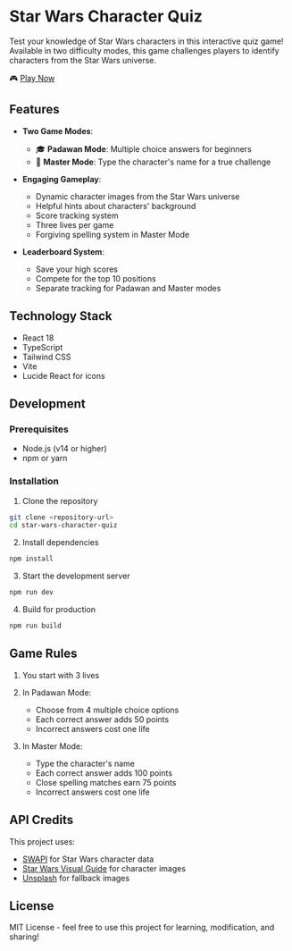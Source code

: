 # Star Wars Character Quiz

Test your knowledge of Star Wars characters in this interactive quiz game! Available in two difficulty modes, this game challenges players to identify characters from the Star Wars universe.

🎮 [Play Now](https://youthinkyouiknowstarwars.netlify.app)

## Features

- **Two Game Modes**:
  - 🎓 **Padawan Mode**: Multiple choice answers for beginners
  - 👑 **Master Mode**: Type the character's name for a true challenge

- **Engaging Gameplay**:
  - Dynamic character images from the Star Wars universe
  - Helpful hints about characters' background
  - Score tracking system
  - Three lives per game
  - Forgiving spelling system in Master Mode

- **Leaderboard System**:
  - Save your high scores
  - Compete for the top 10 positions
  - Separate tracking for Padawan and Master modes

## Technology Stack

- React 18
- TypeScript
- Tailwind CSS
- Vite
- Lucide React for icons

## Development

### Prerequisites

- Node.js (v14 or higher)
- npm or yarn

### Installation

1. Clone the repository
```bash
git clone <repository-url>
cd star-wars-character-quiz
```

2. Install dependencies
```bash
npm install
```

3. Start the development server
```bash
npm run dev
```

4. Build for production
```bash
npm run build
```

## Game Rules

1. You start with 3 lives
2. In Padawan Mode:
   - Choose from 4 multiple choice options
   - Each correct answer adds 50 points
   - Incorrect answers cost one life

3. In Master Mode:
   - Type the character's name
   - Each correct answer adds 100 points
   - Close spelling matches earn 75 points
   - Incorrect answers cost one life

## API Credits

This project uses:
- [SWAPI](https://swapi.dev/) for Star Wars character data
- [Star Wars Visual Guide](https://starwars-visualguide.com/) for character images
- [Unsplash](https://unsplash.com/) for fallback images

## License

MIT License - feel free to use this project for learning, modification, and sharing!
